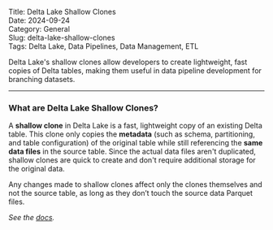 Title: Delta Lake Shallow Clones  
Date: 2024-09-24  
Category: General  
Slug: delta-lake-shallow-clones  
Tags: Delta Lake, Data Pipelines, Data Management, ETL  

Delta Lake's shallow clones allow developers to create lightweight, fast copies of Delta tables, making them useful in data pipeline development for branching datasets.

---

### What are Delta Lake Shallow Clones?

A **shallow clone** in Delta Lake is a fast, lightweight copy of an existing Delta table. This clone only copies the **metadata** (such as schema, partitioning, and table configuration) of the original table while still referencing the **same data files** in the source table. Since the actual data files aren't duplicated, shallow clones are quick to create and don't require additional storage for the original data.

Any changes made to shallow clones affect only the clones themselves and not the source table, as long as they don’t touch the source data Parquet files.

*See the [docs](https://docs.delta.io/latest/delta-utility.html#shallow-clone-a-delta-table).*
